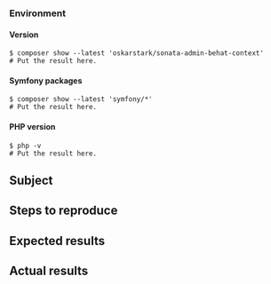 <!--
    Before you open an issue, make sure this one does not already exist.
-->

<!--
    If you are reporting a bug, please try to fill in the following.
    Otherwise remove it.
-->

### Environment

#### Version

```
$ composer show --latest 'oskarstark/sonata-admin-behat-context'
# Put the result here.
```

#### Symfony packages

```
$ composer show --latest 'symfony/*'
# Put the result here.
```

#### PHP version

```
$ php -v
# Put the result here.
```

## Subject

<!--
    Give here as many details as possible.
    Next sections are for ERRORS only.
-->

## Steps to reproduce

## Expected results

## Actual results

<!--
    If it's an error message or piece of code, use code block tags,
    and make sure you provide the whole stack trace(s),
    not just the first error message you can see.
    More details here: https://github.com/sonata-project/SonataAdminBundle/blob/3.x/CONTRIBUTING.md#issues
-->
